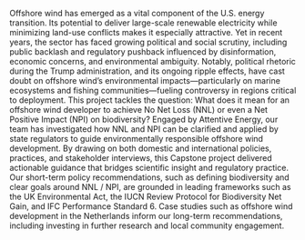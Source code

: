 Offshore wind has emerged as a vital component of the U.S. energy transition. Its potential to deliver large-scale renewable electricity while minimizing land-use conflicts makes it especially attractive. Yet in recent years, the sector has faced growing political and social scrutiny, including public backlash and regulatory pushback influenced by disinformation, economic concerns, and environmental ambiguity. Notably, political rhetoric during the Trump administration, and its ongoing ripple effects, have cast doubt on offshore wind’s environmental impacts—particularly on marine ecosystems and fishing communities—fueling controversy in regions critical to deployment.
This project tackles the question: What does it mean for an offshore wind developer to achieve No Net Loss (NNL) or even a Net Positive Impact (NPI) on biodiversity? Engaged by Attentive Energy, our team has investigated how NNL and NPI can be clarified and applied by state regulators to guide environmentally responsible offshore wind development.
By drawing on both domestic and international policies, practices, and stakeholder interviews, this Capstone project delivered actionable guidance that bridges scientific insight and regulatory practice. Our short-term policy recommendations, such as defining biodiversity and clear goals around NNL / NPI, are grounded in leading frameworks such as the UK Environmental Act, the IUCN Review Protocol for Biodiversity Net Gain, and IFC Performance Standard 6. Case studies such as offshore wind development in the Netherlands inform our long-term recommendations, including investing in further research and local community engagement.
